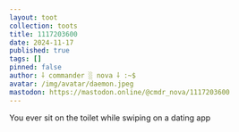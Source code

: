 ```yaml
---
layout: toot
collection: toots
title: 1117203600
date: 2024-11-17
published: true
tags: []
pinned: false
author: ⸸ commander ░ nova ⸸ :~$
avatar: /img/avatar/daemon.jpeg
mastodon: https://mastodon.online/@cmdr_nova/1117203600
---
```


You ever sit on the toilet while swiping on a dating app
